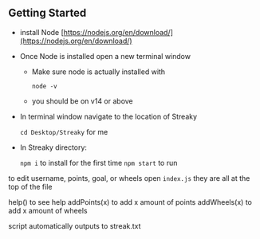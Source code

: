 ## Getting Started

- install Node [https://nodejs.org/en/download/](https://nodejs.org/en/download/)

- Once Node is installed open a new terminal window
  - Make sure node is actually installed with

    `node -v` 

  - you should be on v14 or above

- In terminal window navigate to the location of Streaky

  `cd Desktop/Streaky` for me

- In Streaky directory: 

  `npm i` to install for the first time
  `npm start` to run

to edit username, points, goal, or wheels open `index.js` they are all at the top of the file

help() to see help
addPoints(x) to add x amount of points
addWheels(x) to add x amount of wheels

script automatically outputs to streak.txt